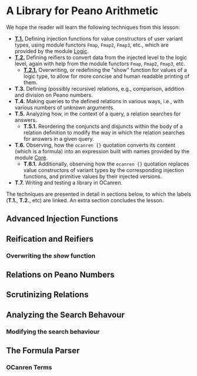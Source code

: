 # A Library for Peano Arithmetic


We hope the reader will learn the following techniques from this lesson:
- [**T.1.**](#advanced-injection-functions) Defining injection functions for value constructors of user variant types, using module functors
  `Fmap`, `Fmap2`, `Fmap3`, etc., which are provided by the module [Logic](../../Installation/ocanren/src/core/Logic.mli).
- [**T.2.**](#reification-and-reifiers) Defining reifiers to convert data from the injected level to the logic level,
  again with help from the module functors  `Fmap`, `Fmap2`, `Fmap3`, etc.
  - [**T.2.1.**](#overwriting-the-show-function) Overwriting, or redefining the "show" function for values of a logic type,
    to allow for more concise and human readable printing of them.
- **T.3.** Defining (possibly recursive) relations, e.g.,  comparison, addition and division on Peano numbers.
- **T.4.** Making queries to the defined relations in various ways, i.e., with various numbers
  of unknown arguments. 
- **T.5.** Analyzing how, in the context of a query, a relation searches for answers.
  - **T.5.1.** Reordering the conjuncts and disjuncts within the body of a relation definition
    to modify the way in which the relation searches for answers in a given query.
- **T.6.** Observing, how the `ocanren {}` quotation converts its content (which is a formula) into
  an expression built with names  provided by the module [Core](../../Installation/ocanren/src/core/Core.mli).
     - **T.6.1.** Additionally, observing how the `ocanren {}` quotation replaces  value constructors
     of variant types by the corresponding injection functions, and primitive values by their
     injected versions.
- **T.7.** Writing and testing a library in OCanren.

The techniques are presented in detail in sections below, to which the labels (**T.1.**, **T.2.**, etc) are linked.
An extra section concludes the lesson. 

## Advanced Injection Functions

## Reification and Reifiers

### Overwriting the _show_ function

## Relations on Peano Numbers

## Scrutinizing Relations

## Analyzing the Search Behavour

### Modifying the search behaviour

## The Formula Parser

### OCanren Terms